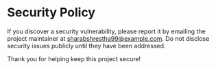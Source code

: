 # Security Policy

If you discover a security vulnerability, please report it by emailing the project maintainer at sharabshrestha99@example.com. Do not disclose security issues publicly until they have been addressed.

Thank you for helping keep this project secure!
